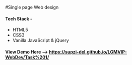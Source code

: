 #Single page Web design
#### Tech Stack - 
* HTML5
* CSS3
* Vanilla JavaScript & jQuery
#### View Demo Here --> https://supzi-del.github.io/LGMVIP-WebDev/Task%201/

